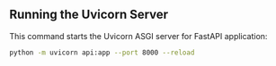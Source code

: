 ## Running the Uvicorn Server

This command starts the Uvicorn ASGI server for FastAPI application:

```bash
python -m uvicorn api:app --port 8000 --reload